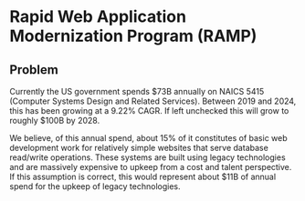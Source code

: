 # Rapid Web Application Modernization Program (RAMP)

## Problem
Currently the US government spends $73B annually on NAICS 5415 (Computer Systems Design and Related Services). Between 2019 and 2024, this has been growing at a 9.22% CAGR. If left unchecked this will grow to roughly $100B by 2028. 

We believe, of this annual spend, about 15% of it constitutes of basic web development work for relatively simple websites that serve database read/write operations. These systems are built using legacy technologies and are massively expensive to upkeep from a cost and talent perspective. If this assumption is correct, this would represent about $11B of annual spend for the upkeep of legacy technologies.

